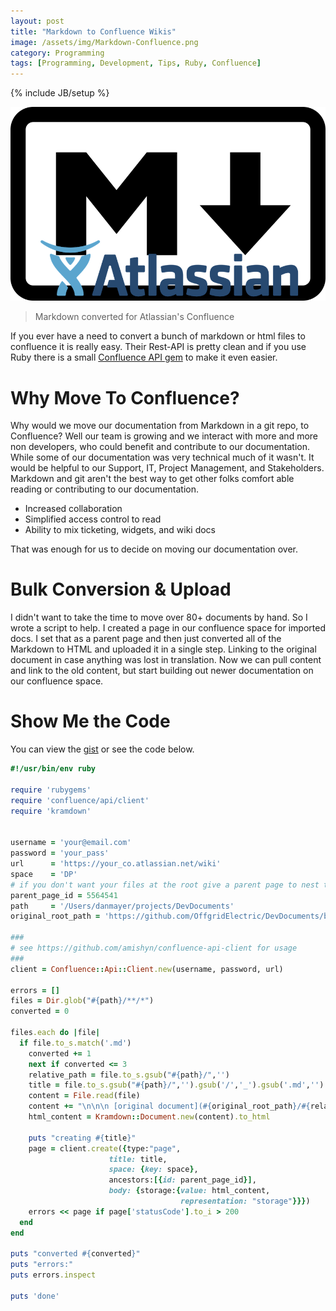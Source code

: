 ```yaml
---
layout: post
title: "Markdown to Confluence Wikis"
image: /assets/img/Markdown-Confluence.png
category: Programming
tags: [Programming, Development, Tips, Ruby, Confluence]
---
```

{% include JB/setup %}

![image DB Schema Changes](/assets/img/Markdown-Confluence.png)
> Markdown converted for Atlassian's Confluence


If you ever have a need to convert a bunch of markdown or html files to confluence it is really easy. Their Rest-API is pretty clean and if you use Ruby there is a small [Confluence API gem](https://github.com/amishyn/confluence-api-client) to make it even easier.

# Why Move To Confluence?

Why would we move our documentation from Markdown in a git repo, to Confluence? Well our team is growing and we interact with more and more non developers, who could benefit and contribute to our documentation. While some of our documentation was very technical much of it wasn't. It would be helpful to our Support, IT, Project Management, and Stakeholders. Markdown and git aren't the best way to get other folks comfort	able reading or contributing to our documentation.

* Increased collaboration
* Simplified access control to read
* Ability to mix ticketing, widgets, and wiki docs

That was enough for us to decide on moving our documentation over.

# Bulk Conversion & Upload

I didn't want to take the time to move over 80+ documents by hand. So I wrote a script to help. I created a page in our confluence space for imported docs. I set that as a parent page and then just converted all of the Markdown to HTML and uploaded it in a single step. Linking to the original document in case anything was lost in translation. Now we can pull content and link to the old content, but start building out newer documentation on our confluence space.

# Show Me the Code

You can view the [gist](https://gist.githubusercontent.com/danmayer/9629fa62e8e855472f5dc7dda1ac29bc/raw/fcfdcfbbede3675121b33855b0278a85b3bf0a71/markdown_to_confluence.rb) or see the code below.

```ruby
#!/usr/bin/env ruby

require 'rubygems'
require 'confluence/api/client'
require 'kramdown'


username = 'your@email.com'
password = 'your_pass'
url      = 'https://your_co.atlassian.net/wiki'
space    = 'DP'
# if you don't want your files at the root give a parent page to nest them under
parent_page_id = 5564541
path     = '/Users/danmayer/projects/DevDocuments'
original_root_path = 'https://github.com/OffgridElectric/DevDocuments/blob/master'

###
# see https://github.com/amishyn/confluence-api-client for usage
###
client = Confluence::Api::Client.new(username, password, url)

errors = []
files = Dir.glob("#{path}/**/*")
converted = 0

files.each do |file|
  if file.to_s.match('.md')
    converted += 1
    next if converted <= 3
    relative_path = file.to_s.gsub("#{path}/",'')
    title = file.to_s.gsub("#{path}/",'').gsub('/','_').gsub('.md','')
    content = File.read(file)
    content += "\n\n\n [original document](#{original_root_path}/#{relative_path})"
    html_content = Kramdown::Document.new(content).to_html

    puts "creating #{title}"
    page = client.create({type:"page",
                      title: title,
                      space: {key: space},
                      ancestors:[{id: parent_page_id}],
                      body: {storage:{value: html_content,
                                      representation: "storage"}}})
    errors << page if page['statusCode'].to_i > 200
  end
end

puts "converted #{converted}"
puts "errors:"
puts errors.inspect

puts 'done'
```